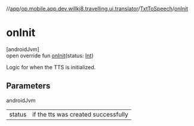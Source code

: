 //[app](../../../index.md)/[op.mobile.app.dev.willkj8.travelling.ui.translator](../index.md)/[TxtToSpeech](index.md)/[onInit](on-init.md)

# onInit

[androidJvm]\
open override fun [onInit](on-init.md)(status: [Int](https://kotlinlang.org/api/latest/jvm/stdlib/kotlin/-int/index.html))

Logic for when the TTS is initialized.

## Parameters

androidJvm

| | |
|---|---|
| status | if the tts was created successfully |
